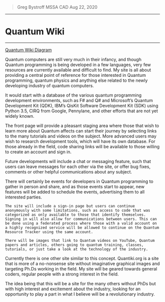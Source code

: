 > Greg Bystroff
> MSSA CAD
> Aug 22, 2020

---
# Quantum Wiki
---
[Quantum Wiki Diagram](https://github.com/GregBystroff/MSSA_Project/blob/master/QuantumWiki%20Diagram.pdf)

Quantum computers are still very much in their infancy, and though Quantum programming is being developed in a few languages, very few resources are currently available and difficult to find. My site is all about providing a central point of reference for those interested in Quantum programming, quantum physics and anything else related to the newly developing industry of quantum computers. 

It would start with a database of the various quantum programming development environments, such as F# and Q# and Microsoft’s Quantum Development Kit (QDK), IBM’s QisKit Software Development Kit (SDK) using Python 3.5, CIRQ from Google, Pennylane, and other efforts that are not yet widely known.

The front page will provide a pleasant staging area where those that wish to learn more about Quantum affects can start their journey by selecting links to the many tutorials and videos on the subject. More advanced users may wish to research development tools, which will have its own database. For those already in the field, code sharing links will be available to those willing to create an account and sign in. 

Future developments will include a chat or messaging feature, such that users can leave messages for each other via the site, or offer bug fixes, comments or other helpful communications about any subject.

There will certainly be events for developers in Quantum programming to gather in person and share, and as those events start to appear, new features will be added to schedule the events, advertising them to all interested parties.

	The site will include a sign-in page but users can continue anonymously with some limitations, such as access to code that was categorized as only available to those that identify themselves. Signing in will also allow for communications between users. This can be done using a federated process where those with a valid account on a highly recognized service will be allowed to continue on the Quantum Resource Tracker using the same account.

	There will be images that link to Quantum videos on YouTube, Quantum papers and articles, others going to quantum training, classes, tutorials, or just take a look at the technology of the industry.

Currently there is one other site similar to this concept. Quantiki.org is a site that is more of a no-nonsense site without imaginative graphical images and targeting Ph.Ds working in the field. My site will be geared towards general coders, regular people with a strong interest in the field. 

The idea being that this will be a site for the many others without PhDs but with high interest and excitement about the industry, looking for an opportunity to play a part in what I believe will be a revolutionary industry.
